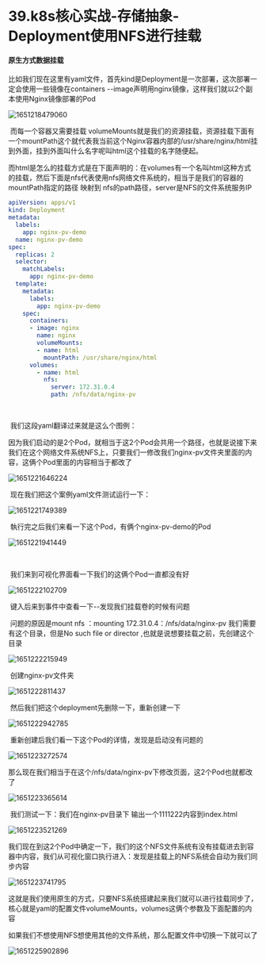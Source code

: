 # 39.k8s核心实战-存储抽象-Deployment使用NFS进行挂载



#### 原生方式数据挂载

​		比如我们现在这里有yaml文件，首先kind是Deployment是一次部署，这次部署一定会使用一些镜像在containers --image声明用nginx镜像，这样我们就以2个副本使用Nginx镜像部署的Pod

![1651218479060](../../.vuepress/public/images/1651218479060.png)



​	而每一个容器又需要挂载 volumeMounts就是我们的资源挂载，资源挂载下面有一个mountPath这个就代表我当前这个Nginx容器内部的/usr/share/nginx/html挂到外面，挂到外面叫什么名字呢叫html这个挂载的名字随便起。

​	而html是怎么的挂载方式是在下面声明的：在volumes有一个名叫html这种方式的挂载，然后下面是nfs代表使用nfs网络文件系统的，相当于是我们的容器的mountPath指定的路径 映射到 nfs的path路径，server是NFS的文件系统服务IP

```yaml
apiVersion: apps/v1
kind: Deployment
metadata:
  labels:
    app: nginx-pv-demo
  name: nginx-pv-demo
spec:
  replicas: 2
  selector:
    matchLabels:
      app: nginx-pv-demo
  template:
    metadata:
      labels:
        app: nginx-pv-demo
    spec:
      containers:
      - image: nginx
        name: nginx
        volumeMounts:
        - name: html
          mountPath: /usr/share/nginx/html
      volumes:
        - name: html
          nfs:
            server: 172.31.0.4
            path: /nfs/data/nginx-pv
            
            
```



​	我们这段yaml翻译过来就是这么个图例：

​		因为我们启动的是2个Pod，就相当于这2个Pod会共用一个路径，也就是说接下来我们在这个网络文件系统NFS上，只要我们一修改我们nginx-pv文件夹里面的内容，这俩个Pod里面的内容相当于都改了

![1651221646224](../../.vuepress/public/images/1651221646224.png)



​	现在我们把这个案例yaml文件测试运行一下：

![1651221749389](../../.vuepress/public/images/1651221749389.png)

​	執行完之后我们来看一下这个Pod，有俩个nginx-pv-demo的Pod

![1651221941449](../../.vuepress/public/images/1651221941449.png)

​		



​	我们来到可视化界面看一下我们的这俩个Pod一直都没有好

![1651222102709](../../.vuepress/public/images/1651222102709.png)



​	键入后来到事件中查看一下--发现我们挂载卷的时候有问题

​		问题的原因是mount nfs ：mounting 172.31.0.4：/nfs/data/nginx-pv 我们需要有这个目录，但是No such file or director  ,也就是说想要挂载之前，先创建这个目录

![1651222215949](../../.vuepress/public/images/1651222215949.png)



​	创建nginx-pv文件夹

![1651222811437](../../.vuepress/public/images/1651222811437.png)



​	然后我们把这个deployment先删除一下，重新创建一下

![1651222942785](../../.vuepress/public/images/1651222942785.png)



​	重新创建后我们看一下这个Pod的详情，发现是启动没有问题的

![1651223272574](../../.vuepress/public/images/1651223272574.png)





​	那么现在我们相当于在这个/nfs/data/nginx-pv下修改页面，这2个Pod也就都改了

![1651223365614](../../.vuepress/public/images/1651223365614.png)





​	我们测试一下：我们在nginx-pv目录下 输出一个1111222内容到index.html

![1651223521269](../../.vuepress/public/images/1651223521269.png)





​	我们现在到这2个Pod中确定一下，我们的这个NFS文件系统有没有挂载进去到容器中内容，我们从可视化窗口执行进入：发现是挂载上的NFS系统会自动为我们同步内容

![1651223741795](../../.vuepress/public/images/1651223741795.png)



​	这就是我们使用原生的方式，只要NFS系统搭建起来我们就可以进行挂载同步了，核心就是yaml的配置文件volumeMounts，volumes这俩个参数及下面配置的内容



​	如果我们不想使用NFS想使用其他的文件系统，那么配置文件中切换一下就可以了

![1651225902896](../../.vuepress/public/images/1651225902896.png)

















































































​		





​	

​	



































































































































































​	